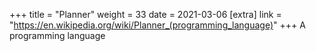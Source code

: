 +++
title = "Planner"
weight = 33
date = 2021-03-06
[extra]
link = "https://en.wikipedia.org/wiki/Planner_(programming_language)"
+++
A programming language

